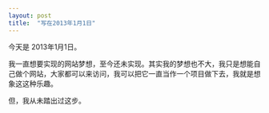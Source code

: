 ```yaml
---
layout: post
title:  "写在2013年1月1日"
---
```


今天是 2013年1月1日。

我一直想要实现的网站梦想，至今还未实现。其实我的梦想也不大，我只是想能自己做个网站，大家都可以来访问，我可以把它一直当作一个项目做下去，我就是想象这这种乐趣。

但，我从未踏出过这步。